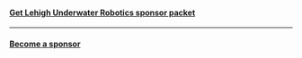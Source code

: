 #### [Get Lehigh Underwater Robotics sponsor packet](../LURSponsorPacketFinal.pdf)
---
#### [Become a sponsor](https://www.lehighcrowdfunding.com/organizations/lehigh-underwater-robotics)